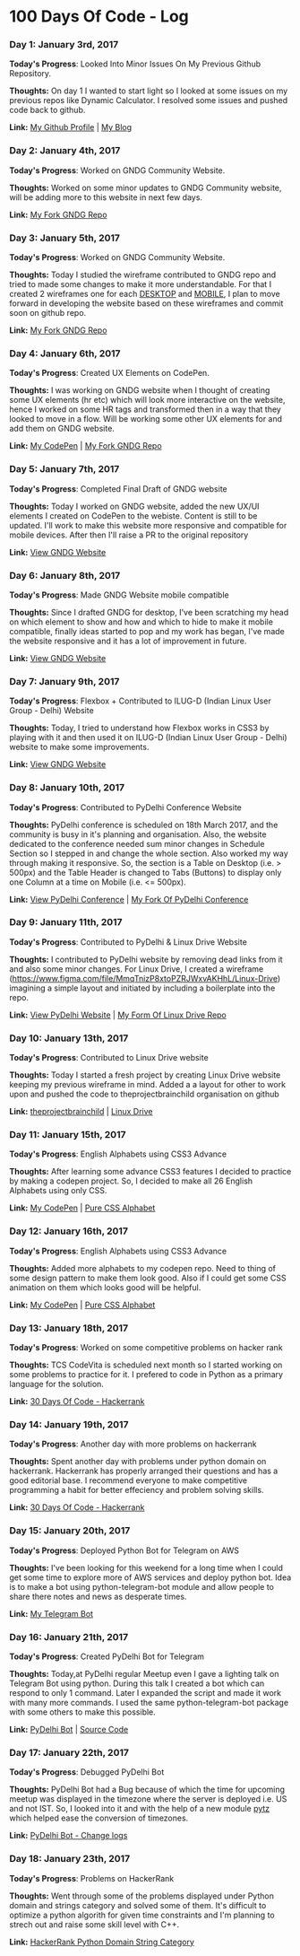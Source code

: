 # 100 Days Of Code - Log

### Day 1: January 3rd, 2017

**Today's Progress**: Looked Into Minor Issues On My Previous Github Repository.

**Thoughts:** On day 1 I wanted to start light so I looked at some issues on my previous repos like Dynamic Calculator. I resolved some issues and pushed code back to github.

**Link:**
[My Github Profile](https://github.com.realslimshanky) |
[My Blog](https:/blog.shanky.xyz)


### Day 2: January 4th, 2017

**Today's Progress**: Worked on GNDG Community Website.

**Thoughts:** Worked on some minor updates to GNDG Community website, will be adding more to this website in next few days.

**Link:**
[My Fork GNDG Repo](https://github.com/realslimshanky/gndg-website)


### Day 3: January 5th, 2017

**Today's Progress**: Worked on GNDG Community Website.

**Thoughts:** Today I studied the wireframe contributed to GNDG repo and tried to made some changes to make it more understandable. For that I created 2 wireframes one for each [DESKTOP](https://www.figma.com/file/PmO4kZ4aQKr9lRldCtQ957/GNDG-(Desktop)) and [MOBILE](https://www.figma.com/file/T5lz8rt0hApI2dqGnhjO3h/GNDG-(Mobile)), I plan to move forward in developing the website based on these wireframes and commit soon on github repo.

**Link:**
[My Fork GNDG Repo](https://github.com/realslimshanky/gndg-website)


### Day 4: January 6th, 2017

**Today's Progress**: Created UX Elements on CodePen.

**Thoughts:** I was working on GNDG website when I thought of creating some UX elements (hr etc) which will look more interactive on the website, hence I worked on some HR tags and transformed then in a way that they looked to move in a flow. Will be working some other UX elements for and add them on GNDG website.

**Link:**
[My CodePen](http://codepen.io/realslimshanky/) |
[My Fork GNDG Repo](https://github.com/realslimshanky/gndg-website)


### Day 5: January 7th, 2017

**Today's Progress**: Completed Final Draft of GNDG website

**Thoughts:** Today I worked on GNDG website, added the new UX/UI elements I created on CodePen to the webiste. Content is still to be updated. I'll work to make this website more responsive and compatible for mobile devices. After then I'll raise a PR to the original repository

**Link:**
[View GNDG Website](https://realslimshanky.github.io/gndg-website/)


### Day 6: January 8th, 2017

**Today's Progress**: Made GNDG Website mobile compatible

**Thoughts:** Since I drafted GNDG for desktop, I've been scratching my head on which element to show and how and which to hide to make it mobile compatible, finally ideas started to pop and my work has began, I've made the website responsive and it has a lot of improvement in future.

**Link:**
[View GNDG Website](https://realslimshanky.github.io/gndg-website/)


### Day 7: January 9th, 2017

**Today's Progress**: Flexbox + Contributed to ILUG-D (Indian Linux User Group - Delhi) Website

**Thoughts:** Today, I tried to understand how Flexbox works in CSS3 by playing with it and then used it on ILUG-D (Indian Linux User Group - Delhi) website to make some improvements.

**Link:**
[View GNDG Website](https://realslimshanky.github.io/ILUG-D.github.io/)


### Day 8: January 10th, 2017

**Today's Progress**: Contributed to PyDelhi Conference Website

**Thoughts:** PyDelhi conference is scheduled on 18th March 2017, and the community is busy in it's planning and organisation. Also, the website dedicated to the conference needed sum minor changes in Schedule Section so I stepped in and change the whole section. Also worked my way through making it responsive. So, the section is a Table on Desktop (i.e. > 500px) and the Table Header is changed to Tabs (Buttons) to display only one Column at a time on Mobile (i.e. <= 500px).

**Link:**
[View PyDelhi Conference](https://pydelhi.github.io/conference/) |
[My Fork Of PyDelhi Conference](https://realslimshanky.github.io/conference/)


### Day 9: January 11th, 2017

**Today's Progress**: Contributed to PyDelhi & Linux Drive Website

**Thoughts:** I contributed to PyDelhi website by removing dead links from it and also some minor changes. For Linux Drive, I created a wireframe (https://www.figma.com/file/MmqTnizP8xtoPZRJWxvAKHhL/Linux-Drive) imagining a simple layout and initiated by including a boilerplate into the repo.

**Link:**
[View PyDelhi Website](https://pydelhi.github.io/) |
[My Form Of Linux Drive Repo](https://github.com/theprojectbrainchild/linuxdrive/)


### Day 10: January 13th, 2017

**Today's Progress**: Contributed to Linux Drive website

**Thoughts:** Today I started a fresh project by creating Linux Drive website keeping my previous wireframe in mind. Added a a layout for other to work upon and pushed the code to theprojectbrainchild organisation on github

**Link:**
[theprojectbrainchild](https://github.com/theprojectbrainchild) |
[Linux Drive](https://theprojectbrainchild.github.io/linuxdrive/)


### Day 11: January 15th, 2017

**Today's Progress**: English Alphabets using CSS3 Advance

**Thoughts:** After learning some advance CSS3 features I decided to practice by making a codepen project. So, I decided to make all 26 English Alphabets using only CSS.

**Link:**
[My CodePen](http://codepen.io/realslimshanky/) |
[Pure CSS Alphabet](http://codepen.io/realslimshanky/pen/LxZyMO)


### Day 12: January 16th, 2017

**Today's Progress**: English Alphabets using CSS3 Advance

**Thoughts:** Added more alphabets to my codepen repo. Need to thing of some design pattern to make them look good. Also if I could get some CSS animation on them which looks good will be helpful.

**Link:**
[My CodePen](http://codepen.io/realslimshanky/) |
[Pure CSS Alphabet](http://codepen.io/realslimshanky/pen/LxZyMO)


### Day 13: January 18th, 2017

**Today's Progress**: Worked on some competitive problems on hacker rank

**Thoughts:** TCS CodeVita is scheduled next month so I started working on some problems to practice for it. I prefered to code in Python as a primary language for the solution.

**Link:**
[30 Days Of Code - Hackerrank](https://www.hackerrank.com/domains/tutorials/30-days-of-code)


### Day 14: January 19th, 2017

**Today's Progress**: Another day with more problems on hackerrank

**Thoughts:** Spent another day with problems under python domain on hackerrank. Hackerrank has properly arranged their questions and has a good editorial base. I recommend everyone to make competitive programming a habit for better effeciency and problem solving skills.

**Link:**
[30 Days Of Code - Hackerrank](https://www.hackerrank.com/domains/tutorials/30-days-of-code)


### Day 15: January 20th, 2017

**Today's Progress**: Deployed Python Bot for Telegram on AWS

**Thoughts:** I've been looking for this weekend for a long time when I could get some time to explore more of AWS services and deploy python bot. Idea is to make a bot using python-telegram-bot module and allow people to share there notes and news as desperate times.

**Link:**
[My Telegram Bot](https://telegram.me/viralsemesterbot)


### Day 16: January 21th, 2017

**Today's Progress**: Created PyDelhi Bot for Telegram

**Thoughts:** Today,at PyDelhi regular Meetup even I gave a lighting talk on Telegram Bot using python. During this talk I created a bot which can respond to only 1 command. Later I expanded the script and made it work with many more commands. I used the same python-telegram-bot package with some others to make this possible.

**Link:**
[PyDelhi Bot](https://telegram.me/pydelhibot) |
[Source Code](https://github.com/realslimshanky/PyDelhi-Bot)


### Day 17: January 22th, 2017

**Today's Progress**: Debugged PyDelhi Bot

**Thoughts:** PyDelhi Bot had a Bug because of which the time for upcoming meetup was displayed in the timezone where the server is deployed i.e. US and not IST. So, I looked into it and with the help of a new module [pytz](http://launchpad.net/pytz) which helped ease the conversion of timezones.

**Link:**
[PyDelhi Bot - Change logs](https://github.com/realslimshanky/PyDelhi-Bot/blob/master/changelogs.md#version-11--deployed-on-january-22nd-2017)


### Day 18: January 23th, 2017

**Today's Progress**: Problems on HackerRank

**Thoughts:** Went through some of the problems displayed under Python domain and strings category and solved some of them. It's difficult to optimize a python algorith for given time constraints and I'm planning to strech out and raise some skill level with C++.

**Link:**
[HackerRank Python Domain String Category](https://www.hackerrank.com/domains/python/py-strings)
